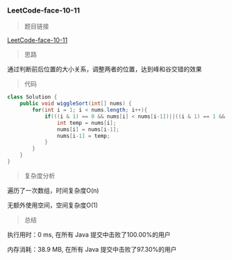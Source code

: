 ### LeetCode-face-10-11

> 题目链接

[LeetCode-face-10-11](https://leetcode-cn.com/problems/peaks-and-valleys-lcci/)

> 思路

通过判断前后位置的大小关系，调整两者的位置，达到峰和谷交错的效果

> 代码

```java
class Solution {
    public void wiggleSort(int[] nums) {
        for(int i = 1; i < nums.length; i++){
            if(((i & 1) == 0 && nums[i] < nums[i-1])||((i & 1) == 1 && nums[i] > nums[i-1])){
                int temp = nums[i];
                nums[i] = nums[i-1];
                nums[i-1] = temp;
            }
        }
    }
}
```

> 复杂度分析

遍历了一次数组，时间复杂度O(n)

无额外使用空间，空间复杂度O(1)

> 总结

执行用时：0 ms, 在所有 Java 提交中击败了100.00%的用户

内存消耗：38.9 MB, 在所有 Java 提交中击败了97.30%的用户
